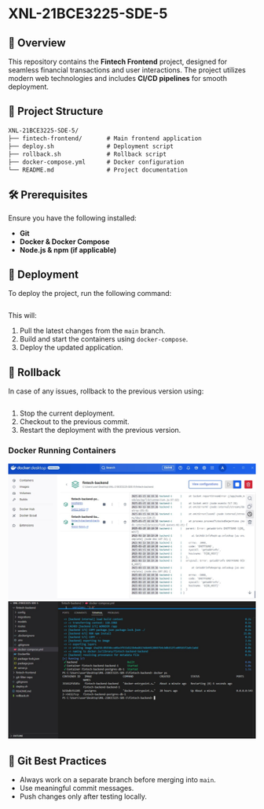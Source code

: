 # XNL-21BCE3225-SDE-5

## 📌 Overview

This repository contains the **Fintech Frontend** project, designed for seamless financial transactions and user interactions. The project utilizes modern web technologies and includes **CI/CD pipelines** for smooth deployment.

## 📂 Project Structure

```
XNL-21BCE3225-SDE-5/
├── fintech-frontend/       # Main frontend application
├── deploy.sh               # Deployment script
├── rollback.sh             # Rollback script
├── docker-compose.yml      # Docker configuration
└── README.md               # Project documentation
```

## 🛠️ Prerequisites

Ensure you have the following installed:

- **Git**
- **Docker & Docker Compose**
- **Node.js & npm (if applicable)**

## 🚀 Deployment

To deploy the project, run the following command:

```sh./deploy.sh
```

This will:

1. Pull the latest changes from the `main` branch.
2. Build and start the containers using `docker-compose`.
3. Deploy the updated application.

## 🔄 Rollback

In case of any issues, rollback to the previous version using:

```sh./rollback.sh
```


1. Stop the current deployment.
2. Checkout to the previous commit.
3. Restart the deployment with the previous version.

### **Docker Running Containers**
![Docker Status](docs/dockerimg.jpg)
![Docker Status](docs/dockerrunning.jpg)

## 📜 Git Best Practices

- Always work on a separate branch before merging into `main`.
- Use meaningful commit messages.
- Push changes only after testing locally.



